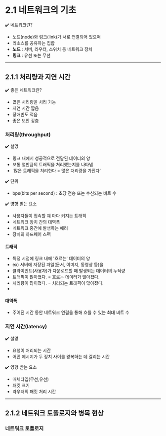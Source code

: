 # 2.1 네트워크의 기초

✔️ 네트워크란? <br>
- 노드(node)와 링크(link)가 서로 연결되어 있으며 
- 리소스를 공유하는 집합
- **노드** : 서버, 라우터, 스위치 등 네트워크 장치
- **링크** : 유선 또는 무선

---
## 2.1.1 처리량과 지연 시간

✔️ 좋은 네트워크란? <br>
- 많은 처리량을 처리 가능
- 지연 시간 짧음 
- 장애빈도 적음
- 좋은 보안 갖춤

### 처리량(throughput)
✔️ 설명 <br>
- 링크 내에서 성공적으로 전달된 데이터의 양
- 보통 얼만큼의 트래픽을 처리했는지를 나타냄
- '많은 트래픽을 처리한다 = 많은 처리량을 가진다'

✔️ 단위 <br>
- bps(bits per second) : 초당 전송 또는 수신되는 비트 수

✔️ 영향 받는 요소 <br>
- 사용자들이 접속할 떄 마다 커지는 트래픽
- 네트워크 장치 간의 대역폭
- 네트워크 중간에 발생하는 에러
- 장치의 하드웨어 스펙

#### 트래픽
- 특정 시점에 링크 내에 '흐르는' 데이터의 양
- ex) 서버에 저장된 파일(문서, 이미지, 동영상 등)을
- 클라이언트(사용자)가 다운로드할 때 발생되는 데이터의 누적량
- 트래픽이 많아졌다. = 흐르는 데이터가 많아졌다.
- 처리량이 많이졌다. = 처리되는 트래픽이 많아졌다.
- 
#### 대역폭
- 주어진 시간 동안 네트워크 연결을 통해 흐를 수 있는 최대 비트 수

### 지연 시간(latency)
✔️ 설명 <br>
- 요청이 처리되는 시간
- 어떤 메시지가 두 장치 사이를 왕복하는 데 걸리는 시간

✔️ 영향 받는 요소 <br>
- 매체타입(무선,유선)
- 패킷 크기
- 라우터의 패킷 처리 시간


---
## 2.1.2 네트워크 토폴로지와 병목 현상

### 네트워크 토폴로지
